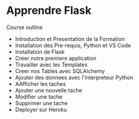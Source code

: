 # Apprendre Flask

Course outline

- Introduction et Presentation de la Formation
- Installation des Pre-requis, Python et VS Code
- Installation de Flask
- Creer notre premiere application
- Travailler avec les Templates
- Creer nos Tables avec SQLAlchemy
- Ajouter des donnees avec l'interpreteur Python
- AAfficher les taches
- Ajouter une nouvelle tache
- Modifier une tache
- Supprimer une tache
- Deployer sur Heroku


